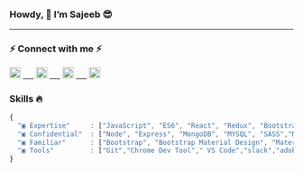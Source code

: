 ### Howdy, 👋 I’m Sajeeb :sunglasses:

<!--
**sajeebmahamed/sajeebmahamed** is a ✨ _special_ ✨ repository because its `README.md` (this file) appears on your GitHub profile.

Here are some ideas to get you started:

- 🔭 I’m currently working on ...
- 🌱 I’m currently learning ...
- 👯 I’m looking to collaborate on ...
- 🤔 I’m looking for help with ...
- 💬 Ask me about ...
- 📫 How to reach me: ...
- 😄 Pronouns: ...
- ⚡ Fun fact: ...
-->

<hr>

### ⚡ Connect with me ⚡
[<img src='https://cdn.jsdelivr.net/npm/simple-icons@3.4.0/icons/linkedin.svg' alt='linkedin' height='20'>](https://www.linkedin.com/in/sajeebmahamed/)      ___      [<img src='https://cdn.jsdelivr.net/npm/simple-icons@3.4.0/icons/github.svg' alt='github' height='20'>](https://github.com/sajeebmahamed)       ___     [<img src='https://cdn.jsdelivr.net/npm/simple-icons@3.4.0/icons/behance.svg' alt='behance' height='20'>](https://www.behance.net/sajeebmahamed)       ___     [<img src='https://cdn.jsdelivr.net/npm/simple-icons@3.4.0/icons/facebook.svg' alt='facebook' height='20'>](https://web.facebook.com/sajeeb.ms/)


### Skills :fire:
```js
{
  "▣ Expertise"     : ["JavaScript", "ES6", "React", "Redux", "Bootstrap", "HTML5", "CSS3", "Chrome Dev Tool", "SPA"],
  "▣ Confidential"  : ["Node", "Express", "MongoDB", "MYSQL", "SASS","Material Design UI","JQuery","JQuery-UI"],
  "▣ Familiar"      : ["Bootstrap", "Bootstrap Material Design", "Materializecss", "Graphics Design" ..more],
  "▣ Tools"         : ["Git","Chrome Dev Tool"," VS Code","slack","adobe xd","adobe photoshop", ..more]
}
```
